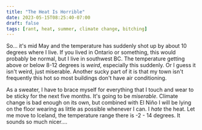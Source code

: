 ```yaml
---
title: "The Heat Is Horrible"
date: 2023-05-15T08:25:40-07:00
draft: false
tags: [rant, heat, summer, climate change, bitching]
---
```


So... it's mid May and the temperature has suddenly shot up by about 10 degrees
where I live. If you lived in Ontario or something, this would probably be
normal, but I live in southwest BC. The temperature getting above or below 8-12
degrees is *weird*, especially this suddenly. Or I guess it isn't weird, just
miserable. Another sucky part of it is that my town isn't frequently this hot
so most buildings don't have air conditioning. 

As a sweater, I have to brace myself for everything that I touch and wear to be
sticky for the next five months. It's going to be *miserable*. Climate change
is bad enough on its own, but combined with El Niño I will be lying on the
floor wearing as little as possible whenever I can.  I *hate* the heat. Let me 
move to Iceland, the temperature range there is -2 - 14 degrees. It sounds so
much nicer....
